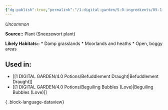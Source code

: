```yaml
---
{"dg-publish":true,"permalink":"/1-digital-garden/5-0-ingredients/05-1-plants/bundle-of-sneezewort/","tags":["ingredient","uncommon"]}
---
```


*Uncommon*

**Source::** Plant (Sneezewort plant)

**Likely Habitats::** * Damp grasslands * Moorlands and heaths * Open, boggy areas

## Used in:

- [[1 DIGITAL GARDEN/4.0 Potions/Befuddlement Draught\|Befuddlement Draught]]
- [[1 DIGITAL GARDEN/4.0 Potions/Beguiling Bubbles (Love)\|Beguiling Bubbles (Love)]]

{ .block-language-dataview}

